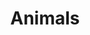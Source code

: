 ---
title: Animals
crosslinks:
- whatisthisthing
- Blep
- animalsofportland
- worldpolitics
- askscience
- TheAttackPile
- Scufious
- Charity
- funny
---